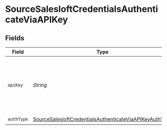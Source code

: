 # SourceSalesloftCredentialsAuthenticateViaAPIKey


## Fields

| Field                                                                                                                                                                               | Type                                                                                                                                                                                | Required                                                                                                                                                                            | Description                                                                                                                                                                         |
| ----------------------------------------------------------------------------------------------------------------------------------------------------------------------------------- | ----------------------------------------------------------------------------------------------------------------------------------------------------------------------------------- | ----------------------------------------------------------------------------------------------------------------------------------------------------------------------------------- | ----------------------------------------------------------------------------------------------------------------------------------------------------------------------------------- |
| `apiKey`                                                                                                                                                                            | *String*                                                                                                                                                                            | :heavy_check_mark:                                                                                                                                                                  | API Key for making authenticated requests. More instruction on how to find this value in our <a href="https://docs.airbyte.com/integrations/sources/salesloft#setup-guide">docs</a> |
| `authType`                                                                                                                                                                          | [SourceSalesloftCredentialsAuthenticateViaAPIKeyAuthType](../../models/shared/SourceSalesloftCredentialsAuthenticateViaAPIKeyAuthType.md)                                           | :heavy_check_mark:                                                                                                                                                                  | N/A                                                                                                                                                                                 |